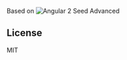Based on
![Angular 2 Seed Advanced](https://github.com/NathanWalker/angular2-seed-advanced)

## License

MIT